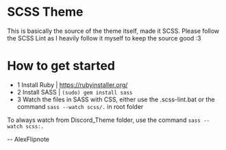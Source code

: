 # SCSS Theme
This is basically the source of the theme itself, made it SCSS.
Please follow the SCSS Lint as I heavily follow it myself to keep the source good :3

# How to get started

- 1 Install Ruby | https://rubyinstaller.org/
- 2 Install SASS | `(sudo) gem install sass`
- 3 Watch the files in SASS with CSS, either use the .scss-lint.bat or the command `sass --watch scss/.` in root folder

To always watch from Discord_Theme folder, use the command `sass --watch scss:.`

-- AlexFlipnote
